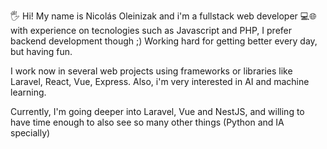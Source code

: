 🖐 Hi! My name is Nicolás Oleinizak and i'm a fullstack web developer 💻🌐 with experience on tecnologies such as Javascript and PHP, I prefer backend development though ;) 
Working hard for getting better every day, but having fun. 

I work now in several web projects using frameworks or libraries like Laravel, React, Vue, Express. Also, i'm very interested in AI and machine learning.

Currently, I'm going deeper into Laravel, Vue and NestJS, and willing to have time enough to also see so many other things (Python and IA specially)
